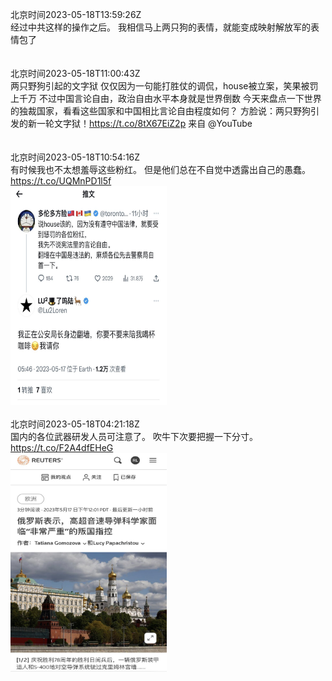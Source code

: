 北京时间2023-05-18T13:59:26Z<br>经过中共这样的操作之后。
我相信马上两只狗的表情，就能变成映射解放军的表情包了<br><br><br>北京时间2023-05-18T11:00:43Z<br>两只野狗引起的文字狱
仅仅因为一句能打胜仗的调侃，house被立案，笑果被罚上千万
不过中国言论自由，政治自由水平本身就是世界倒数
今天来盘点一下世界的独裁国家，看看这些国家和中国相比言论自由程度如何？
方脸说：两只野狗引发的新一轮文字狱！https://t.co/8tX67EiZ2p 来自 @YouTube<br><br><br>北京时间2023-05-18T10:54:16Z<br>有时候我也不太想羞辱这些粉红。
但是他们总在不自觉中透露出自己的愚蠢。 https://t.co/UQMnPD1l5f<br><img src='/temp/image/2023/u-Month-5/1659029609403543552_0.jpg' width='250' height='350'><br><br>北京时间2023-05-18T04:21:18Z<br>国内的各位武器研发人员可注意了。
吹牛下次要把握一下分寸。 https://t.co/F2A4dfEHeG<br><img src='/temp/image/2023/u-Month-5/1658930716040896517_0.jpg' width='250' height='350'><br><br>
